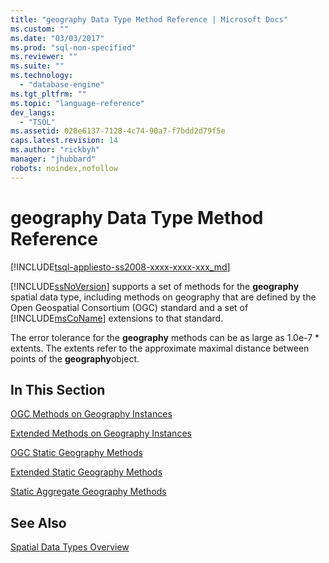 ```yaml
---
title: "geography Data Type Method Reference | Microsoft Docs"
ms.custom: ""
ms.date: "03/03/2017"
ms.prod: "sql-non-specified"
ms.reviewer: ""
ms.suite: ""
ms.technology: 
  - "database-engine"
ms.tgt_pltfrm: ""
ms.topic: "language-reference"
dev_langs: 
  - "TSQL"
ms.assetid: 028e6137-7128-4c74-90a7-f7bdd2d79f5e
caps.latest.revision: 14
ms.author: "rickbyh"
manager: "jhubbard"
robots: noindex,nofollow
---
```

# geography Data Type Method Reference
[!INCLUDE[tsql-appliesto-ss2008-xxxx-xxxx-xxx_md](../a9retired/includes/tsql-appliesto-ss2008-xxxx-xxxx-xxx-md.md)]

  [!INCLUDE[ssNoVersion](../a9notintoc/includes/ssnoversion-md.md)] supports a set of methods for the **geography** spatial data type, including methods on geography that are defined by the Open Geospatial Consortium (OGC) standard and a set of [!INCLUDE[msCoName](../a9notintoc/includes/msconame-md.md)] extensions to that standard.  
  
 The error tolerance for the **geography** methods can be as large as 1.0e-7 \* extents. The extents refer to the approximate maximal distance between points of the **geography**object.  
  
## In This Section  
 [OGC Methods on Geography Instances](../t-sql/data-types/ogc-methods-on-geography-instances.md)  
  
 [Extended Methods on Geography Instances](../t-sql/data-types/extended-methods-on-geography-instances.md)  
  
 [OGC Static Geography Methods](../t-sql/data-types/ogc-static-geography-methods.md)  
  
 [Extended Static Geography Methods](../t-sql/data-types/extended-static-geography-methods.md)  
  
 [Static Aggregate Geography Methods](../t-sql/data-types/static-aggregate-geography-methods.md)  
  
## See Also  
 [Spatial Data Types Overview](../relational-databases/spatial/spatial-data-types-overview.md)  
  
  